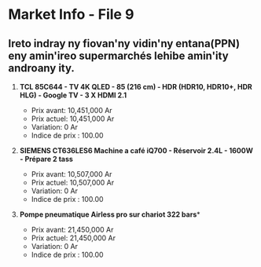 # Market Info - File 9

## Ireto indray ny fiovan'ny vidin'ny entana(PPN) eny amin'ireo supermarchés lehibe amin'ity androany ity.

1. **TCL 85C644 - TV 4K QLED - 85 (216 cm) - HDR (HDR10, HDR10+, HDR HLG) - Google TV - 3 X HDMI 2.1**
   - Prix avant: 10,451,000 Ar
   - Prix actuel: 10,451,000 Ar
   - Variation: 0 Ar
   - Indice de prix : 100.00

2. **SIEMENS CT636LES6 Machine a café iQ700 - Réservoir 2.4L - 1600W - Prépare 2 tass**
   - Prix avant: 10,507,000 Ar
   - Prix actuel: 10,507,000 Ar
   - Variation: 0 Ar
   - Indice de prix : 100.00

3. **Pompe pneumatique Airless pro sur chariot 322 bars***
   - Prix avant: 21,450,000 Ar
   - Prix actuel: 21,450,000 Ar
   - Variation: 0 Ar
   - Indice de prix : 100.00

